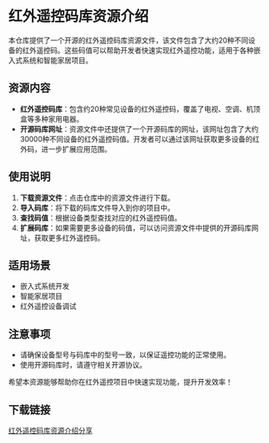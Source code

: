 # 红外遥控码库资源介绍

本仓库提供了一个开源的红外遥控码库资源文件，该文件包含了大约20种不同设备的红外遥控码。这些码值可以帮助开发者快速实现红外遥控功能，适用于各种嵌入式系统和智能家居项目。

## 资源内容

- **红外遥控码库**：包含约20种常见设备的红外遥控码，覆盖了电视、空调、机顶盒等多种家用电器。
- **开源码库网址**：资源文件中还提供了一个开源码库的网址，该网址包含了大约30000种不同设备的红外遥控码值。开发者可以通过该网址获取更多设备的红外码，进一步扩展应用范围。

## 使用说明

1. **下载资源文件**：点击仓库中的资源文件进行下载。
2. **导入码库**：将下载的码库文件导入到你的项目中。
3. **查找码值**：根据设备类型查找对应的红外遥控码值。
4. **扩展码库**：如果需要更多设备的码值，可以访问资源文件中提供的开源码库网址，获取更多红外遥控码。

## 适用场景

- 嵌入式系统开发
- 智能家居项目
- 红外遥控设备调试

## 注意事项

- 请确保设备型号与码库中的型号一致，以保证遥控功能的正常使用。
- 使用开源码库时，请遵守相关开源协议。

希望本资源能够帮助你在红外遥控项目中快速实现功能，提升开发效率！

## 下载链接

[红外遥控码库资源介绍分享](https://pan.quark.cn/s/c2e822dce739)